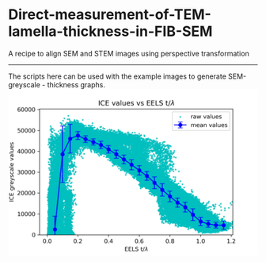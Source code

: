 # Direct-measurement-of-TEM-lamella-thickness-in-FIB-SEM
A recipe to align SEM and STEM images using perspective transformation

---

The scripts here can be used with the example images to generate SEM-greyscale - thickness graphs.
![SEM-greyscale - thickness graph](https://github.com/aconlan/Direct-measurement-of-TEM-lamella-thickness-in-FIB-SEM/blob/master/ICE%20vs%20EELS_scatter_errorbar.png)
